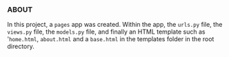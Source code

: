 ### ABOUT 
In this project, a `pages` app was created. Within the app, the `urls.py` file, the `views.py` file, the `models.py` file, and finally an HTML template such as '`home.html`, `about.html` and a `base.html` in the templates folder in the root directory.


